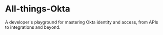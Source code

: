 # All-things-Okta
A developer's playground for mastering Okta identity and access, from APIs to integrations and beyond.
